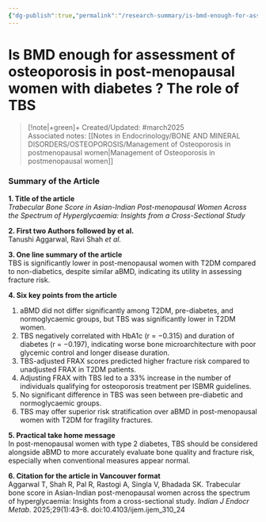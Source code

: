 ```yaml
---
{"dg-publish":true,"permalink":"/research-summary/is-bmd-enough-for-assessment-of-osteoporosis-in-post-menopausal-women-with-diabetes-the-role-of-tbs/"}
---
```




# Is BMD enough for assessment of osteoporosis in post-menopausal women with diabetes ? The role of TBS


> [!note|+green]+ Created/Updated: #march2025  
> Associated notes: [[Notes in Endocrinology/BONE AND MINERAL DISORDERS/OSTEOPOROSIS/Management of Osteoporosis in postmenopausal women\|Management of Osteoporosis in postmenopausal women]]


### **Summary of the Article**

**1. Title of the article**  
*Trabecular Bone Score in Asian-Indian Post-menopausal Women Across the Spectrum of Hyperglycaemia: Insights from a Cross-Sectional Study*

**2. First two Authors followed by et al.**  
Tanushi Aggarwal, Ravi Shah *et al.*

**3. One line summary of the article**  
TBS is significantly lower in post-menopausal women with T2DM compared to non-diabetics, despite similar aBMD, indicating its utility in assessing fracture risk.

**4. Six key points from the article**  
1. aBMD did not differ significantly among T2DM, pre-diabetes, and normoglycaemic groups, but TBS was significantly lower in T2DM women.  
2. TBS negatively correlated with HbA1c (r = −0.315) and duration of diabetes (r = −0.197), indicating worse bone microarchitecture with poor glycemic control and longer disease duration.  
3. TBS-adjusted FRAX scores predicted higher fracture risk compared to unadjusted FRAX in T2DM patients.  
4. Adjusting FRAX with TBS led to a 33% increase in the number of individuals qualifying for osteoporosis treatment per ISBMR guidelines.  
5. No significant difference in TBS was seen between pre-diabetic and normoglycaemic groups.  
6. TBS may offer superior risk stratification over aBMD in post-menopausal women with T2DM for fragility fractures.

**5. Practical take home message**  
In post-menopausal women with type 2 diabetes, TBS should be considered alongside aBMD to more accurately evaluate bone quality and fracture risk, especially when conventional measures appear normal.

**6. Citation for the article in Vancouver format**  
Aggarwal T, Shah R, Pal R, Rastogi A, Singla V, Bhadada SK. Trabecular bone score in Asian-Indian post-menopausal women across the spectrum of hyperglycaemia: Insights from a cross-sectional study. *Indian J Endocr Metab*. 2025;29(1):43–8. doi:10.4103/ijem.ijem_310_24


